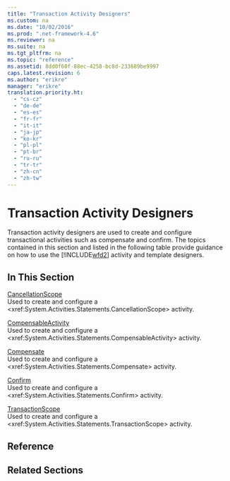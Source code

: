 ```yaml
---
title: "Transaction Activity Designers"
ms.custom: na
ms.date: "10/02/2016"
ms.prod: ".net-framework-4.6"
ms.reviewer: na
ms.suite: na
ms.tgt_pltfrm: na
ms.topic: "reference"
ms.assetid: 8dd0f60f-88ec-4258-bc8d-233689be9997
caps.latest.revision: 6
ms.author: "erikre"
manager: "erikre"
translation.priority.ht: 
  - "cs-cz"
  - "de-de"
  - "es-es"
  - "fr-fr"
  - "it-it"
  - "ja-jp"
  - "ko-kr"
  - "pl-pl"
  - "pt-br"
  - "ru-ru"
  - "tr-tr"
  - "zh-cn"
  - "zh-tw"
---
```

# Transaction Activity Designers
Transaction activity designers are used to create and configure transactional activities such as compensate and confirm. The topics contained in this section and listed in the following table provide guidance on how to use the [!INCLUDE[wfd2](../WF_Design/includes/wfd2_md.md)] activity and template designers.  
  
## In This Section  
 [CancellationScope](../WF_Design/cancellationscope-activity-designer.md)  
 Used to create and configure a \<xref:System.Activities.Statements.CancellationScope> activity.  
  
 [CompensableActivity](../WF_Design/compensableactivity-activity-designer.md)  
 Used to create and configure a \<xref:System.Activities.Statements.CompensableActivity> activity.  
  
 [Compensate](../WF_Design/compensate-activity-designer.md)  
 Used to create and configure a \<xref:System.Activities.Statements.Compensate> activity.  
  
 [Confirm](../WF_Design/confirm-activity-designer.md)  
 Used to create and configure a \<xref:System.Activities.Statements.Confirm> activity.  
  
 [TransactionScope](../WF_Design/transactionscope-activity-designer.md)  
 Used to create and configure a \<xref:System.Activities.Statements.TransactionScope> activity.  
  
## Reference  
  
## Related Sections